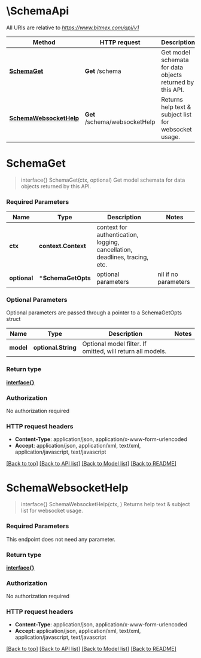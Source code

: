 # \SchemaApi

All URIs are relative to *https://www.bitmex.com/api/v1*

Method | HTTP request | Description
------------- | ------------- | -------------
[**SchemaGet**](SchemaApi.md#SchemaGet) | **Get** /schema | Get model schemata for data objects returned by this API.
[**SchemaWebsocketHelp**](SchemaApi.md#SchemaWebsocketHelp) | **Get** /schema/websocketHelp | Returns help text &amp; subject list for websocket usage.


# **SchemaGet**
> interface{} SchemaGet(ctx, optional)
Get model schemata for data objects returned by this API.

### Required Parameters

Name | Type | Description  | Notes
------------- | ------------- | ------------- | -------------
 **ctx** | **context.Context** | context for authentication, logging, cancellation, deadlines, tracing, etc.
 **optional** | ***SchemaGetOpts** | optional parameters | nil if no parameters

### Optional Parameters
Optional parameters are passed through a pointer to a SchemaGetOpts struct

Name | Type | Description  | Notes
------------- | ------------- | ------------- | -------------
 **model** | **optional.String**| Optional model filter. If omitted, will return all models. | 

### Return type

[**interface{}**](interface{}.md)

### Authorization

No authorization required

### HTTP request headers

 - **Content-Type**: application/json, application/x-www-form-urlencoded
 - **Accept**: application/json, application/xml, text/xml, application/javascript, text/javascript

[[Back to top]](#) [[Back to API list]](../README.md#documentation-for-api-endpoints) [[Back to Model list]](../README.md#documentation-for-models) [[Back to README]](../README.md)

# **SchemaWebsocketHelp**
> interface{} SchemaWebsocketHelp(ctx, )
Returns help text & subject list for websocket usage.

### Required Parameters
This endpoint does not need any parameter.

### Return type

[**interface{}**](interface{}.md)

### Authorization

No authorization required

### HTTP request headers

 - **Content-Type**: application/json, application/x-www-form-urlencoded
 - **Accept**: application/json, application/xml, text/xml, application/javascript, text/javascript

[[Back to top]](#) [[Back to API list]](../README.md#documentation-for-api-endpoints) [[Back to Model list]](../README.md#documentation-for-models) [[Back to README]](../README.md)


